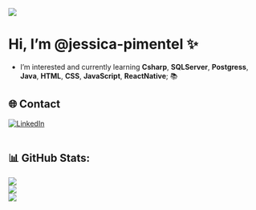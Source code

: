 [![](https://visitcount.itsvg.in/api?id=jessica-pimentel&icon=8&color=5)](https://visitcount.itsvg.in)
# Hi, I’m @jessica-pimentel ✨ 
- I’m interested and currently learning  <b>Csharp</b>, <b>SQLServer</b>, <b>Postgress</b>, <b>Java</b>, <b>HTML</b>, <b>CSS</b>, <b>JavaScript</b>, <b>ReactNative</b>; 📚 <br>

## 🌐 Contact 
<!-- Badges de contato -->
<div align="left">
  <a href="https://www.linkedin.com/in/jessica-pimentel96/" target="_blank">
    <img src="https://img.shields.io/badge/-LinkedIn-%230077B5?style=for-the-badge&logo=linkedin&logoColor=white" target="_blank" alt="LinkedIn">
  </a>
  <br>
  <br>

## 📊 GitHub Stats:
![](https://github-readme-stats.vercel.app/api?username=jessica-pimentel&theme=highcontrast&hide_border=false&include_all_commits=true&count_private=true)<br/>
![](https://github-readme-stats.vercel.app/api/top-langs/?username=jessica-pimentel&theme=highcontrast&hide_border=false&include_all_commits=true&count_private=true&layout=compact)<br/>
![](https://github-readme-streak-stats.herokuapp.com/?user=jessica-pimentel&theme=highcontrast&hide_border=false)

</div>


<!---- 📫 How to reach me: <br>
<!---
jessica-pimentel/jessica-pimentel is a ✨ special ✨ repository because its `README.md` (this file) appears on your GitHub profile.
You can click the Preview link to take a look at your changes.
--->
